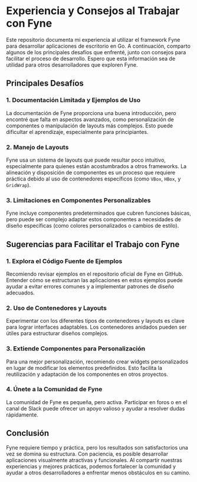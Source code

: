 # Experiencia y Consejos al Trabajar con Fyne

Este repositorio documenta mi experiencia al utilizar el framework Fyne para desarrollar aplicaciones de escritorio en Go. A continuación, comparto algunos de los principales desafíos que enfrenté, junto con consejos para facilitar el proceso de desarrollo. Espero que esta información sea de utilidad para otros desarrolladores que exploren Fyne.

## Principales Desafíos

### 1. Documentación Limitada y Ejemplos de Uso
La documentación de Fyne proporciona una buena introducción, pero encontré que falta en aspectos avanzados, como personalización de componentes o manipulación de layouts más complejos. Esto puede dificultar el aprendizaje, especialmente para principiantes.

### 2. Manejo de Layouts
Fyne usa un sistema de layouts que puede resultar poco intuitivo, especialmente para quienes están acostumbrados a otros frameworks. La alineación y disposición de componentes es un proceso que requiere práctica debido al uso de contenedores específicos (como `VBox`, `HBox`, y `GridWrap`).

### 3. Limitaciones en Componentes Personalizables
Fyne incluye componentes predeterminados que cubren funciones básicas, pero puede ser complejo adaptar estos componentes a necesidades de diseño específicas (como colores personalizados o cambios de estilo).

## Sugerencias para Facilitar el Trabajo con Fyne

### 1. Explora el Código Fuente de Ejemplos
Recomiendo revisar ejemplos en el repositorio oficial de Fyne en GitHub. Entender cómo se estructuran las aplicaciones en estos ejemplos puede ayudar a evitar errores comunes y a implementar patrones de diseño adecuados.

### 2. Uso de Contenedores y Layouts
Experimentar con los diferentes tipos de contenedores y layouts es clave para lograr interfaces adaptables. Los contenedores anidados pueden ser útiles para estructurar diseños complejos.

### 3. Extiende Componentes para Personalización
Para una mejor personalización, recomiendo crear widgets personalizados en lugar de modificar los elementos predefinidos. Esto facilita la reutilización y adaptación de los componentes en otros proyectos.

### 4. Únete a la Comunidad de Fyne
La comunidad de Fyne es pequeña, pero activa. Participar en foros o en el canal de Slack puede ofrecer un apoyo valioso y ayudar a resolver dudas rápidamente.

## Conclusión
Fyne requiere tiempo y práctica, pero los resultados son satisfactorios una vez se domina su estructura. Con paciencia, es posible desarrollar aplicaciones visualmente atractivas y funcionales. Al compartir nuestras experiencias y mejores prácticas, podemos fortalecer la comunidad y ayudar a otros desarrolladores a enfrentar menos obstáculos en su camino.
